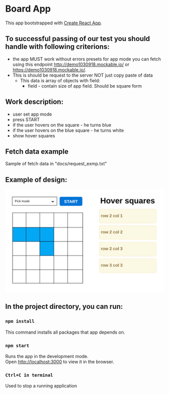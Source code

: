 # Board App

This app bootstrapped with [Create React App](https://github.com/facebook/create-react-app).

## To successful passing of our test you should handle with following criterions:
  * the app MUST work without errors
  presets for app mode you can fetch using this endpoint http://demo1030918.mockable.io/ or https://demo1030918.mockable.io/. 
  * This is should be request to the server NOT just copy paste of data
    * This data is array of objects with field:
      * field - contain size of app field. Should be square form

## Work description:
  * user set app mode
  * press START
  * if the user hovers on the square - he turns blue
  * if the user hovers on the blue square - he turns white
  * show hover squares

## Fetch data example

Sample of fetch data in "docs/request_exmp.txt"

## Example of design:

![](docs/demo.png)

## In the project directory, you can run:


### `npm install`

This command installs all packages that app depends on.

### `npm start`

Runs the app in the development mode.\
Open [http://localhost:3000](http://localhost:3000) to view it in the browser.


### `Ctrl+C in terminal`

Used to stop a running application 
